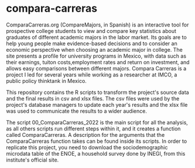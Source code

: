 # compara-carreras

ComparaCarreras.org (CompareMajors, in Spanish) is an interactive tool for prospective college students to view and compare key statistics about graduates of different academic majors in the labor market. Its goals are to help young people make evidence-based decisions and to consider an economic perspective when choosing an academic major in college. The site presents a profile for university programs in Mexico, with data such as their earnings, tuiton costs,employment rates and return on investment, and allows easy comparisons between different majors. Compara Carreras is a project I led for several years while working as a researcher at IMCO, a public policy thinktank in Mexico. 


This repository contains the R scripts to transform the project's source data and the final results in csv and xlsx files. The csv files were used by the project's database managers to update each year's results and the xlsx file was used to communicate the results to a wider audience. 

The script 00_ComparaCarreras_2022 is the main script for all the analysis, as all others scripts run different steps within it, and it creates a function called ComparaCarreras. A description for the arguments that the ComparaCarreras function takes can be found inside its scripts. In order to replicate this project, you need to download the sociodemographic microdata table of the ENOE, a household survey done by INEGI, from this institute's official site.


